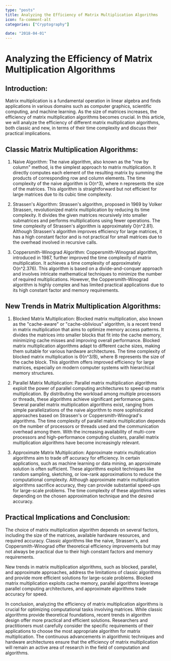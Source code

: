 ```yaml
---
type: "posts"
title: Analyzing the Efficiency of Matrix Multiplication Algorithms
icon: fa-comment-alt
categories: ["Cryptography"]

date: "2018-04-01"
---
```




# Analyzing the Efficiency of Matrix Multiplication Algorithms

## Introduction:

Matrix multiplication is a fundamental operation in linear algebra and finds applications in various domains such as computer graphics, scientific computing, and machine learning. As the size of matrices increases, the efficiency of matrix multiplication algorithms becomes crucial. In this article, we will analyze the efficiency of different matrix multiplication algorithms, both classic and new, in terms of their time complexity and discuss their practical implications.

## Classic Matrix Multiplication Algorithms:

1. Naive Algorithm:
The naive algorithm, also known as the "row by column" method, is the simplest approach to matrix multiplication. It directly computes each element of the resulting matrix by summing the products of corresponding row and column elements. The time complexity of the naive algorithm is O(n^3), where n represents the size of the matrices. This algorithm is straightforward but not efficient for large matrices due to its cubic time complexity.

2. Strassen's Algorithm:
Strassen's algorithm, proposed in 1969 by Volker Strassen, revolutionized matrix multiplication by reducing its time complexity. It divides the given matrices recursively into smaller submatrices and performs multiplications using fewer operations. The time complexity of Strassen's algorithm is approximately O(n^2.81). Although Strassen's algorithm improves efficiency for large matrices, it has a high constant factor and is not practical for small matrices due to the overhead involved in recursive calls.

3. Coppersmith-Winograd Algorithm:
Coppersmith-Winograd algorithm, introduced in 1987, further improved the time complexity of matrix multiplication. It achieves a time complexity of approximately O(n^2.376). This algorithm is based on a divide-and-conquer approach and involves intricate mathematical techniques to minimize the number of required multiplications. However, the Coppersmith-Winograd algorithm is highly complex and has limited practical applications due to its high constant factor and memory requirements.

## New Trends in Matrix Multiplication Algorithms:

1. Blocked Matrix Multiplication:
Blocked matrix multiplication, also known as the "cache-aware" or "cache-oblivious" algorithm, is a recent trend in matrix multiplication that aims to optimize memory access patterns. It divides the matrices into smaller blocks that fit into the cache memory, minimizing cache misses and improving overall performance. Blocked matrix multiplication algorithms adapt to different cache sizes, making them suitable for various hardware architectures. The time complexity of blocked matrix multiplication is Θ(n^3/B), where B represents the size of the cache block. This algorithm offers improved efficiency for large matrices, especially on modern computer systems with hierarchical memory structures.

2. Parallel Matrix Multiplication:
Parallel matrix multiplication algorithms exploit the power of parallel computing architectures to speed up matrix multiplication. By distributing the workload among multiple processors or threads, these algorithms achieve significant performance gains. Several parallel matrix multiplication algorithms exist, ranging from simple parallelizations of the naive algorithm to more sophisticated approaches based on Strassen's or Coppersmith-Winograd's algorithms. The time complexity of parallel matrix multiplication depends on the number of processors or threads used and the communication overhead among them. With the increasing availability of multi-core processors and high-performance computing clusters, parallel matrix multiplication algorithms have become increasingly relevant.

3. Approximate Matrix Multiplication:
Approximate matrix multiplication algorithms aim to trade off accuracy for efficiency. In certain applications, such as machine learning or data mining, an approximate solution is often sufficient. These algorithms exploit techniques like random sampling, sketching, or low-rank approximations to reduce the computational complexity. Although approximate matrix multiplication algorithms sacrifice accuracy, they can provide substantial speed-ups for large-scale problems. The time complexity of these algorithms varies depending on the chosen approximation technique and the desired accuracy.

## Practical Implications and Conclusion:

The choice of matrix multiplication algorithm depends on several factors, including the size of the matrices, available hardware resources, and required accuracy. Classic algorithms like the naive, Strassen's, and Coppersmith-Winograd offer theoretical efficiency improvements but may not always be practical due to their high constant factors and memory requirements.

New trends in matrix multiplication algorithms, such as blocked, parallel, and approximate approaches, address the limitations of classic algorithms and provide more efficient solutions for large-scale problems. Blocked matrix multiplication exploits cache memory, parallel algorithms leverage parallel computing architectures, and approximate algorithms trade accuracy for speed.

In conclusion, analyzing the efficiency of matrix multiplication algorithms is crucial for optimizing computational tasks involving matrices. While classic algorithms provide theoretical foundations, recent trends in algorithm design offer more practical and efficient solutions. Researchers and practitioners must carefully consider the specific requirements of their applications to choose the most appropriate algorithm for matrix multiplication. The continuous advancements in algorithmic techniques and hardware architectures ensure that the efficiency of matrix multiplication will remain an active area of research in the field of computation and algorithms.